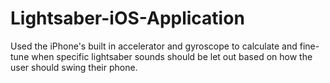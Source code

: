 # Lightsaber-iOS-Application
Used the iPhone's built in accelerator and gyroscope to calculate and fine-tune when specific lightsaber sounds should be let out based on how the user should swing their phone.
